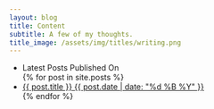 ```yaml
---
layout: blog
title: Content
subtitle: A few of my thoughts.
title_image: /assets/img/titles/writing.png
---
```


<ul class="list-posts">
        <li class="blog-header">
            <span class="blog-header">Latest Posts</span>
            <span class="date-header">Published On</span>
        </li>
    {% for post in site.posts %}
        <li class="post-teaser">
            <a href="{{ post.url | prepend: site.baseurl }}">
                <span class="post-teaser__title">{{ post.title }}</span>
                <span class="post-teaser__date">{{ post.date | date: "%d %B %Y" }}</span>
            </a>
        </li>
    {% endfor %}
</ul>
